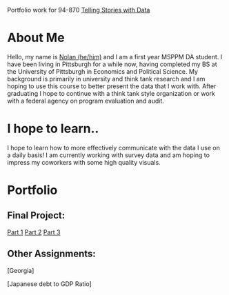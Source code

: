 
Portfolio work for 94-870 [Telling Stories with Data](https://api.heinz.cmu.edu/courses_api/course_detail/94-870/)


# About Me
Hello, my name is [Nolan (he/him)](https://www.linkedin.com/in/nolanroosa/) and I am a first year MSPPM DA student. I have been living in Pittsburgh for a while now, having completed my BS at the University of Pittsburgh in Economics and Political Science. My background is primarily in university and think tank research and I am hoping to use this course to better present the data that I work with. After graduating I hope to continue with a think tank style organization or work with a federal agency on program evaluation and audit.

# I hope to learn..
I hope to learn how to more effectively communicate with the data I use on a daily basis! I am currently working with survey data and am hoping to impress my coworkers with some high quality visuals.

# Portfolio

## Final Project: 

[Part 1](https://github.com/nolanroosa/portfolio/blob/main/finalProject/Final%20Project%20Part%20I) 
[Part 2](https://github.com/nolanroosa/portfolio/blob/main/finalProject/Final%20Project%20Part%20II) 
[Part 3](https://github.com/nolanroosa/portfolio/blob/main/finalProject/Final%20Project%20Part%20III) 


## Other Assignments:

[Georgia]

[Japanese debt to GDP Ratio]



